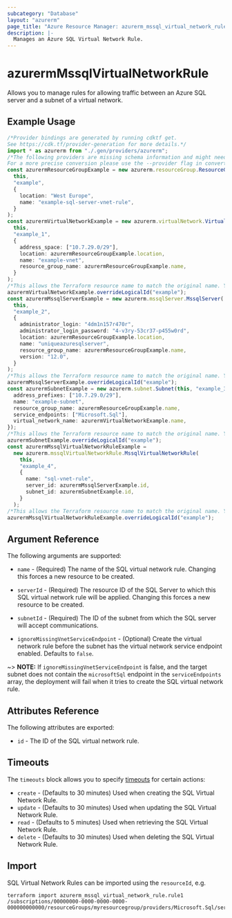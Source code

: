 ```yaml
---
subcategory: "Database"
layout: "azurerm"
page_title: "Azure Resource Manager: azurerm_mssql_virtual_network_rule"
description: |-
  Manages an Azure SQL Virtual Network Rule.
---
```


# azurermMssqlVirtualNetworkRule

Allows you to manage rules for allowing traffic between an Azure SQL server and a subnet of a virtual network.

## Example Usage

```typescript
/*Provider bindings are generated by running cdktf get.
See https://cdk.tf/provider-generation for more details.*/
import * as azurerm from "./.gen/providers/azurerm";
/*The following providers are missing schema information and might need manual adjustments to synthesize correctly: azurerm.
For a more precise conversion please use the --provider flag in convert.*/
const azurermResourceGroupExample = new azurerm.resourceGroup.ResourceGroup(
  this,
  "example",
  {
    location: "West Europe",
    name: "example-sql-server-vnet-rule",
  }
);
const azurermVirtualNetworkExample = new azurerm.virtualNetwork.VirtualNetwork(
  this,
  "example_1",
  {
    address_space: ["10.7.29.0/29"],
    location: azurermResourceGroupExample.location,
    name: "example-vnet",
    resource_group_name: azurermResourceGroupExample.name,
  }
);
/*This allows the Terraform resource name to match the original name. You can remove the call if you don't need them to match.*/
azurermVirtualNetworkExample.overrideLogicalId("example");
const azurermMssqlServerExample = new azurerm.mssqlServer.MssqlServer(
  this,
  "example_2",
  {
    administrator_login: "4dm1n157r470r",
    administrator_login_password: "4-v3ry-53cr37-p455w0rd",
    location: azurermResourceGroupExample.location,
    name: "uniqueazuresqlserver",
    resource_group_name: azurermResourceGroupExample.name,
    version: "12.0",
  }
);
/*This allows the Terraform resource name to match the original name. You can remove the call if you don't need them to match.*/
azurermMssqlServerExample.overrideLogicalId("example");
const azurermSubnetExample = new azurerm.subnet.Subnet(this, "example_3", {
  address_prefixes: ["10.7.29.0/29"],
  name: "example-subnet",
  resource_group_name: azurermResourceGroupExample.name,
  service_endpoints: ["Microsoft.Sql"],
  virtual_network_name: azurermVirtualNetworkExample.name,
});
/*This allows the Terraform resource name to match the original name. You can remove the call if you don't need them to match.*/
azurermSubnetExample.overrideLogicalId("example");
const azurermMssqlVirtualNetworkRuleExample =
  new azurerm.mssqlVirtualNetworkRule.MssqlVirtualNetworkRule(
    this,
    "example_4",
    {
      name: "sql-vnet-rule",
      server_id: azurermMssqlServerExample.id,
      subnet_id: azurermSubnetExample.id,
    }
  );
/*This allows the Terraform resource name to match the original name. You can remove the call if you don't need them to match.*/
azurermMssqlVirtualNetworkRuleExample.overrideLogicalId("example");

```

## Argument Reference

The following arguments are supported:

*   `name` - (Required) The name of the SQL virtual network rule. Changing this forces a new resource to be created.

*   `serverId` - (Required) The resource ID of the SQL Server to which this SQL virtual network rule will be applied. Changing this forces a new resource to be created.

*   `subnetId` - (Required) The ID of the subnet from which the SQL server will accept communications.

*   `ignoreMissingVnetServiceEndpoint` - (Optional) Create the virtual network rule before the subnet has the virtual network service endpoint enabled. Defaults to `false`.

\~> **NOTE:** If `ignoreMissingVnetServiceEndpoint` is false, and the target subnet does not contain the `microsoftSql` endpoint in the `serviceEndpoints` array, the deployment will fail when it tries to create the SQL virtual network rule.

## Attributes Reference

The following attributes are exported:

* `id` - The ID of the SQL virtual network rule.

## Timeouts

The `timeouts` block allows you to specify [timeouts](https://www.terraform.io/language/resources/syntax#operation-timeouts) for certain actions:

* `create` - (Defaults to 30 minutes) Used when creating the SQL Virtual Network Rule.
* `update` - (Defaults to 30 minutes) Used when updating the SQL Virtual Network Rule.
* `read` - (Defaults to 5 minutes) Used when retrieving the SQL Virtual Network Rule.
* `delete` - (Defaults to 30 minutes) Used when deleting the SQL Virtual Network Rule.

## Import

SQL Virtual Network Rules can be imported using the `resourceId`, e.g.

```console
terraform import azurerm_mssql_virtual_network_rule.rule1 /subscriptions/00000000-0000-0000-0000-000000000000/resourceGroups/myresourcegroup/providers/Microsoft.Sql/servers/myserver/virtualNetworkRules/vnetrulename
```
